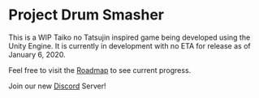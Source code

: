 # Project Drum Smasher

This is a WIP Taiko no Tatsujin inspired game being developed using the Unity Engine. It is currently in development with no ETA for release as of January 6, 2020.


Feel free to visit the [Roadmap](https://trello.com/b/26vG8T7M/project-drum-smasher "Project Drum Smasher on Trello") to see current progress.

Join our new [Discord](https://discord.gg/eVdng2P "Official Project Drum Smasher Discord Server") Server!

